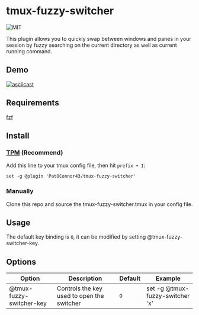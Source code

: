 # tmux-fuzzy-switcher

![MIT](https://img.shields.io/github/license/PatOConnor43/tmux-fuzzy-switcher)

This plugin allows you to quickly swap between windows and panes in your session
by fuzzy searching on the current directory as well as current running command.

## Demo
[![asciicast](https://asciinema.org/a/sKFpzZe28WXcDAqC538yw5heL.svg)](https://asciinema.org/a/sKFpzZe28WXcDAqC538yw5heL)

## Requirements
[fzf](https://github.com/junegunn/fzf)

## Install
### [TPM](https://github.com/tmux-plugins/tpm) (Recommend)
Add this line to your tmux config file, then hit `prefix + I`:

``` tmux
set -g @plugin 'PatOConnor43/tmux-fuzzy-switcher'
```
### Manually
Clone this repo and source the tmux-fuzzy-switcher.tmux in your config file.

## Usage
The default key binding is `O`, it can be modified by setting
@tmux-fuzzy-switcher-key.

## Options
| Option                   | Description                                | Default  | Example                         |
| ------                   | -----------                                | -------- | --------                        |
| @tmux-fuzzy-switcher-key | Controls the key used to open the switcher | `O`      | set -g @tmux-fuzzy-switcher 'x' |

